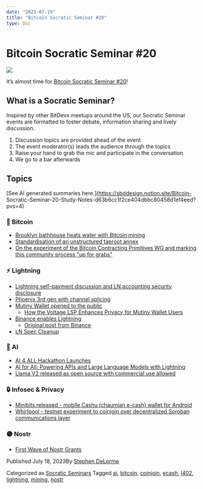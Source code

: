 ```yaml
---
date: "2023-07-19"
title: "Bitcoin Socratic Seminar #20"
type: Doc
---
```

# Bitcoin Socratic Seminar #20

![](content/uploads/2023/07/ATLBitDevs_2023-07-19_socratic-1568x882.jpg)

It’s almost time for [Bitcoin Socratic Seminar
#20](https://www.meetup.com/atlantabitdevs/events/294482440/)!

## What is a Socratic Seminar?

Inspired by other BitDevs meetups around the US, our Socratic Seminar events
are formatted to foster debate, information sharing and lively discussion.

  1. Discussion topics are provided ahead of the event
  2. The event moderator(s) leads the audience through the topics
  3. Raise your hand to grab the mic and participate in the conversation
  4. We go to a bar afterwards

## Topics

[See AI generated summaries here.](https://sbddesign.notion.site/Bitcoin-
Socratic-Seminar-20-Study-Notes-d63b6cc1f2ce404dbbc80458d1ef4eed?pvs=4)

### 🧡 Bitcoin

  * [Brooklyn bathhouse heats water with Bitcoin mining](https://www.datacenterdynamics.com/en/news/brooklyn-bathhouse-heats-water-with-bitcoin-mining/)
  * [Standardisation of an unstructured taproot annex](https://lists.linuxfoundation.org/pipermail/bitcoin-dev/2023-June/021731.html)
  * [On the experiment of the Bitcoin Contracting Primitives WG and marking this community process "up for grabs"](https://lists.linuxfoundation.org/pipermail/bitcoin-dev/2023-July/021786.html)

### ⚡️ Lightning

  * [Lightning self-payment discussion and LN accounting security disclosure](https://lists.linuxfoundation.org/pipermail/lightning-dev/2023-June/003983.html)
  * [Phoenix 3rd gen with channel splicing](https://acinq.co/blog/phoenix-splicing-update)
  * [Mutiny Wallet opened to the public](https://www.mutinywallet.com/)
    * [How the Voltage LSP Enhances Privacy for Mutiny Wallet Users](https://blog.mutinywallet.com/p/9797d8eb-d54f-4621-bb33-a5178360ab22/)
  * [Binance enables Lightning](https://twitter.com/nicolasburtey/status/1680844622866644993?s=46&t=VNIqbNVCMq3eJPIXTG4mQA)
    * [Original post from Binance](https://twitter.com/binance/status/1680777249090576385)
  * [LN Spec Cleanup](https://lists.linuxfoundation.org/pipermail/lightning-dev/2023-June/004001.html)

### 🧠 AI

  * [AI 4 ALL Hackathon Launches](https://bolt.fun/tournaments/ai4all/overview)
  * [AI for All: Powering APIs and Large Language Models with Lightning](https://lightning.engineering/posts/2023-07-05-l402-langchain/)
  * [Llama V2 released as open source with commercial use allowed](https://about.fb.com/news/2023/07/llama-2/)

### 🔒 Infosec & Privacy

  * [Minibits released - mobile Cashu (chaumian e-cash) wallet for Android](https://primal.net/e/note1alc7gfwj0y8vwqa6evph8vr8fx0d7fqhfwz94s0mj9efsa2jj3dspe3lxd?ref=nobsbitcoin.com)
  * [Whirlpool - testnet experiment to coinjoin over decentralized Soroban communications layer](https://twitter.com/SamouraiDev/status/1679092893171040256)

### 🟣 Nostr

  * [First Wave of Nostr Grants](https://opensats.org/blog/nostr-grants-july-2023)

Published July 18, 2023By [Stephen DeLorme](author/stephen/index.html)

Categorized as [Socratic Seminars](category/socratic-seminars/index.html)
Tagged [ai](tag/ai/index.html), [bitcoin](tag/bitcoin/index.html),
[coinjoin](tag/coinjoin/index.html), [ecash](tag/ecash/index.html),
[l402](tag/l402/index.html), [lightning](tag/lightning/index.html),
[mining](tag/mining/index.html), [nostr](tag/nostr/index.html)

#